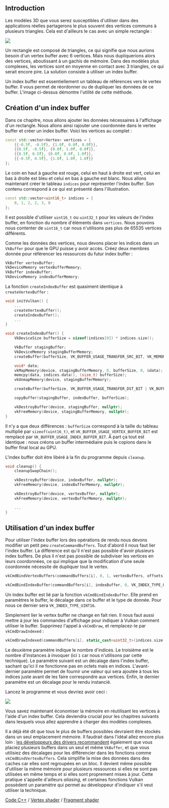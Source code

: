 ## Introduction

Les modèles 3D que vous serez susceptibles d'utiliser dans des applications réelles partagerons le plus souvent des
vertices communs à plusieurs triangles. Cela est d'ailleurs le cas avec un simple rectangle :

![](/images/vertex_vs_index.svg)

Un rectangle est composé de triangles, ce qui signifie que nous aurions besoin d'un vertex buffer avec 6 vertices. Mais
nous dupliquerions alors des vertices, aboutissant à un gachis de mémoire. Dans des modèles plus complexes, les vertices
sont en moyenne en contact avec 3 triangles, ce qui serait encore pire. La solution consiste à utiliser un index buffer.

Un index buffer est essentiellement un tableau de références vers le vertex buffer. Il vous permet de réordonner ou de
dupliquer les données de ce buffer. L'image ci-dessus démontre l'utilité de cette méthode.

## Création d'un index buffer

Dans ce chapitre, nous allons ajouter les données nécessaires à l'affichage d'un rectangle. Nous allons ainsi rajouter
une coordonnée dans le vertex buffer et créer un index buffer. Voici les vertices au complet :

```c++
const std::vector<Vertex> vertices = {
    {{-0.5f, -0.5f}, {1.0f, 0.0f, 0.0f}},
    {{0.5f, -0.5f}, {0.0f, 1.0f, 0.0f}},
    {{0.5f, 0.5f}, {0.0f, 0.0f, 1.0f}},
    {{-0.5f, 0.5f}, {1.0f, 1.0f, 1.0f}}
};
```

Le coin en haut à gauche est rouge, celui en haut à droite est vert, celui en bas à droite est bleu et celui en bas à
gauche est blanc. Nous allons maintenant créer le tableau `indices` pour représenter l'index buffer. Son contenu
correspond à ce qui est présenté dans l'illustration.

```c++
const std::vector<uint16_t> indices = {
    0, 1, 2, 2, 3, 0
};
```

Il est possible d'utiliser `uint16_t` ou `uint32_t` pour les valeurs de l'index buffer, en fonction du nombre d'éléments
dans `vertices`. Nous pouvons nous contenter de `uint16_t` car nous n'utilisons pas plus de 65535 vertices différents.

Comme les données des vertices, nous devons placer les indices dans un `VkBuffer` pour que le GPU puisse y avoir accès.
Créez deux membres donnée pour référencer les ressources du futur index buffer :

```c++
VkBuffer vertexBuffer;
VkDeviceMemory vertexBufferMemory;
VkBuffer indexBuffer;
VkDeviceMemory indexBufferMemory;
```

La fonction `createIndexBuffer` est quasiment identique à `createVertexBuffer` :

```c++
void initVulkan() {
    ...
    createVertexBuffer();
    createIndexBuffer();
    ...
}

void createIndexBuffer() {
    VkDeviceSize bufferSize = sizeof(indices[0]) * indices.size();

    VkBuffer stagingBuffer;
    VkDeviceMemory stagingBufferMemory;
    createBuffer(bufferSize, VK_BUFFER_USAGE_TRANSFER_SRC_BIT, VK_MEMORY_PROPERTY_HOST_VISIBLE_BIT | VK_MEMORY_PROPERTY_HOST_COHERENT_BIT, stagingBuffer, stagingBufferMemory);

    void* data;
    vkMapMemory(device, stagingBufferMemory, 0, bufferSize, 0, &data);
    memcpy(data, indices.data(), (size_t) bufferSize);
    vkUnmapMemory(device, stagingBufferMemory);

    createBuffer(bufferSize, VK_BUFFER_USAGE_TRANSFER_DST_BIT | VK_BUFFER_USAGE_INDEX_BUFFER_BIT, VK_MEMORY_PROPERTY_DEVICE_LOCAL_BIT, indexBuffer, indexBufferMemory);

    copyBuffer(stagingBuffer, indexBuffer, bufferSize);

    vkDestroyBuffer(device, stagingBuffer, nullptr);
    vkFreeMemory(device, stagingBufferMemory, nullptr);
}
```

Il n'y a que deux différences : `bufferSize` correspond à la taille du tableau multiplié par `sizeof(uint16_t)`, et
`VK_BUFFER_USAGE_VERTEX_BUFFER_BIT` est remplacé par `VK_BUFFER_USAGE_INDEX_BUFFER_BIT`. À part ça tout est
identique : nous créons un buffer intermédiaire puis le copions dans le buffer final local au GPU.

L'index buffer doit être libéré à la fin du programme depuis `cleanup`.

```c++
void cleanup() {
    cleanupSwapChain();

    vkDestroyBuffer(device, indexBuffer, nullptr);
    vkFreeMemory(device, indexBufferMemory, nullptr);

    vkDestroyBuffer(device, vertexBuffer, nullptr);
    vkFreeMemory(device, vertexBufferMemory, nullptr);

    ...
}
```

## Utilisation d'un index buffer

Pour utiliser l'index buffer lors des opérations de rendu nous devons modifier un petit peu `createCommandBuffers`. Tout
d'abord il nous faut lier l'index buffer. La différence est qu'il n'est pas possible d'avoir plusieurs index buffers. De
plus il n'est pas possible de subdiviser les vertices en leurs coordonnées, ce qui implique que la modification d'une
seule coordonnée nécessite de dupliquer tout le vertex.

```c++
vkCmdBindVertexBuffers(commandBuffers[i], 0, 1, vertexBuffers, offsets);

vkCmdBindIndexBuffer(commandBuffers[i], indexBuffer, 0, VK_INDEX_TYPE_UINT16);
```

Un index buffer est lié par la fonction `vkCmdBindIndexBuffer`. Elle prend en paramètres le buffer, le décalage dans ce
buffer et le type de donnée. Pour nous ce dernier sera `VK_INDEX_TYPE_UINT16`.

Simplement lier le vertex buffer ne change en fait rien. Il nous faut aussi mettre à jour les commandes d'affichage
pour indiquer à Vulkan comment utiliser le buffer. Supprimez l'appel à `vkCmdDraw`, et remplacez-le par
`vkCmdDrawIndexed` :

```c++
vkCmdDrawIndexed(commandBuffers[i], static_cast<uint32_t>(indices.size()), 1, 0, 0, 0);
```

Le deuxième paramètre indique le nombre d'indices. Le troisième est le nombre d'instances à invoquer (ici `1` car nous 
n'utilisons par cette technique). Le paramètre suivant est un décalage dans l'index buffer, sachant qu'ici il ne
fonctionne pas en octets mais en indices. L'avant-dernier paramètre permet de fournir une valeur qui sera ajoutée à tous
les indices juste avant de les faire correspondre aux vertices. Enfin, le dernier paramètre est un décalage pour le
rendu instancié.

Lancez le programme et vous devriez avoir ceci :

![](/images/indexed_rectangle.png)

Vous savez maintenant économiser la mémoire en réutilisant les vertices à l'aide d'un index buffer. Cela deviendra
crucial pour les chapitres suivants dans lesquels vous allez apprendre à charger des modèles complexes.

Il a déjà été dit que tous le plus de buffers possibles devraient être stockés dans un seul emplacement mémoire. Il
faudrait dans l'idéal allez encore plus loin :
[les développeurs des drivers recommandent](https://developer.nvidia.com/vulkan-memory-management) également que vous
placiez plusieurs buffers dans un seul et même `VkBuffer`, et que vous utilisiez des décalages pour les différencier
dans les fonctions comme `vkCmdBindVertexBuffers`. Cela simplifie la mise des données dans des caches car elles sont
regroupées en un bloc. Il devient même possible d'utiliser la même mémoire pour plusieurs ressources si elles ne sont
pas utilisées en même temps et si elles sont proprement mises à jour. Cette pratique s'appelle d'ailleurs *aliasing*, et
certaines fonctions Vulkan possèdent un paramètre qui permet au développeur d'indiquer s'il veut utiliser la technique.

[Code C++](/code/20_index_buffer.cpp) /
[Vertex shader](/code/17_shader_vertexbuffer.vert) /
[Fragment shader](/code/17_shader_vertexbuffer.frag)

